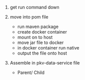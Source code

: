 1. get run command down
2. move into pom file
   - run maven package
   - create docker container
   - mount on to host
   - move jar file to docker
   - in docker container run native
   - output the file onto host

3. Assemble in pkv-data-service file
   - Parent/ Child


